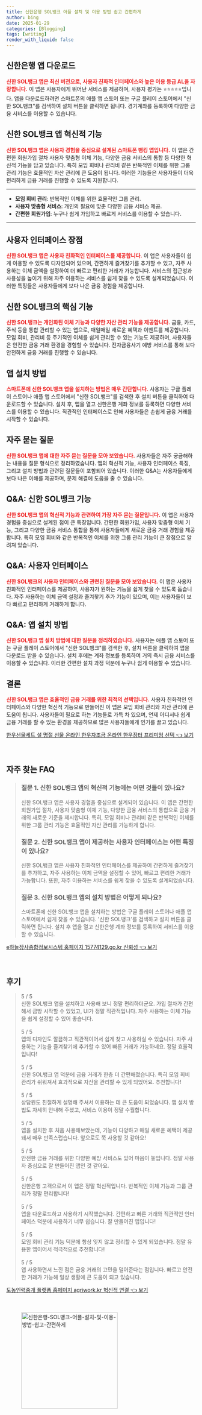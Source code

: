 ```yaml
---
title: 신한은행 SOL뱅크 어플 설치 및 이용 방법 쉽고 간편하게
author: bing
date: 2025-01-29
categories: [Blogging]
tags: [writing]
render_with_liquid: false
---
```



<h2 id='신한은행 앱 다운로드'>신한은행 앱 다운로드</h2>

<p><b><span style="color: #ee2323;">신한 SOL뱅크 앱은 최신 버전으로, 사용자 친화적 인터페이스와 높은 이용 등급 AL을 자랑합니다.</span></b> 이 앱은 사용자에게 뛰어난 서비스를 제공하며, 사용자 평가는 ⭐⭐⭐⭐⭐입니다. 앱을 다운로드하려면 스마트폰의 애플 앱 스토어 또는 구글 플레이 스토어에서 "신한 SOL뱅크"를 검색하여 설치 버튼을 클릭하면 됩니다. 경기계좌를 등록하여 다양한 금융 서비스를 이용할 수 있습니다.</p>

<h2 id='신한 SOL뱅크 앱 혁신적 기능'>신한 SOL뱅크 앱 혁신적 기능</h2>

<p><b><span style="color: #ee2323;">신한 SOL뱅크 앱은 사용자 경험을 중심으로 설계된 스마트폰 뱅킹 앱입니다.</span></b> 이 앱은 간편한 회원가입 절차 사용자 맞춤형 이체 기능, 다양한 금융 서비스의 통합 등 다양한 혁신적 기능을 담고 있습니다. 특히 모임 회비나 관리비 같은 반복적인 이체를 위한 그룹 관리 기능은 효율적인 자산 관리에 큰 도움이 됩니다. 이러한 기능들은 사용자들이 더욱 편리하게 금융 거래를 진행할 수 있도록 지원합니다.</p>

<hr />

<ul>
    <li><b>모임 회비 관리</b>: 반복적인 이체를 위한 효율적인 그룹 관리.</li>
    <li><b>사용자 맞춤형 서비스</b>: 개인의 필요에 맞춘 다양한 금융 서비스 제공.</li>
    <li><b>간편한 회원가입</b>: 누구나 쉽게 가입하고 빠르게 서비스를 이용할 수 있습니다.</li>
</ul>

<hr />

<h2 id='사용자 인터페이스 장점'>사용자 인터페이스 장점</h2>

<p><b><span style="color: #ee2323;">신한 SOL뱅크 앱은 사용자 친화적인 인터페이스를 제공합니다.</span></b> 이 앱은 사용자들이 쉽게 이용할 수 있도록 디자인되어 있으며, 간편하게 즐겨찾기를 추가할 수 있고, 자주 사용하는 이체 금액을 설정하여 더 빠르고 편리한 거래가 가능합니다. 서비스의 접근성과 사용성을 높이기 위해 자주 이용하는 서비스를 쉽게 찾을 수 있도록 설계되었습니다. 이러한 특징들은 사용자들에게 보다 나은 금융 경험을 제공합니다.</p>

<h2 id='신한 SOL뱅크의 핵심 기능'>신한 SOL뱅크의 핵심 기능</h2>

<p><b><span style="color: #ee2323;">신한 SOL뱅크는 개인화된 이체 기능과 다양한 자산 관리 기능을 제공합니다.</span></b> 금융, 카드, 주식 등을 통합 관리할 수 있는 앱으로, 매일매일 새로운 혜택과 이벤트를 제공합니다. 모임 회비, 관리비 등 주기적인 이체를 쉽게 관리할 수 있는 기능도 제공하며, 사용자들은 안전한 금융 거래 환경을 경험할 수 있습니다. 전자금융사기 예방 서비스를 통해 보다 안전하게 금융 거래를 진행할 수 있습니다.</p>

<h2 id='앱 설치 방법'>앱 설치 방법</h2>

<p><b><span style="color: #ee2323;">스마트폰에 신한 SOL뱅크 앱을 설치하는 방법은 매우 간단합니다.</span></b> 사용자는 구글 플레이 스토어나 애플 앱 스토어에서 "신한 SOL뱅크"를 검색한 후 설치 버튼을 클릭하여 다운로드할 수 있습니다. 설치 후, 앱을 열고 신한은행 계좌 정보를 등록하면 다양한 서비스를 이용할 수 있습니다. 직관적인 인터페이스로 인해 사용자들은 손쉽게 금융 거래를 시작할 수 있습니다.</p>

<h2 id='자주 묻는 질문'>자주 묻는 질문</h2>

<p><b><span style="color: #ee2323;">신한 SOL뱅크 앱에 대한 자주 묻는 질문을 모아 보았습니다.</span></b> 사용자들은 자주 궁금해하는 내용을 질문 형식으로 정리하였습니다. 앱의 혁신적 기능, 사용자 인터페이스 특징, 그리고 설치 방법과 관련된 질문들이 포함되어 있습니다. 이러한 Q&A는 사용자들에게 보다 나은 이해를 제공하며, 문제 해결에 도움을 줄 수 있습니다.</p>

<h2 id='Q&A: 신한 SOL뱅크 기능'>Q&A: 신한 SOL뱅크 기능</h2>

<p><b><span style="color: #ee2323;">신한 SOL뱅크 앱의 혁신적 기능과 관련하여 가장 자주 묻는 질문입니다.</span></b> 이 앱은 사용자 경험을 중심으로 설계된 점이 큰 특징입니다. 간편한 회원가입, 사용자 맞춤형 이체 기능, 그리고 다양한 금융 서비스 통합을 통해 사용자들에게 새로운 금융 거래 경험을 제공합니다. 특히 모임 회비와 같은 반복적인 이체를 위한 그룹 관리 기능이 큰 장점으로 알려져 있습니다.</p>

<h2 id='Q&A: 사용자 인터페이스'>Q&A: 사용자 인터페이스</h2>

<p><b><span style="color: #ee2323;">신한 SOL뱅크의 사용자 인터페이스와 관련된 질문을 모아 보았습니다.</span></b> 이 앱은 사용자 친화적인 인터페이스를 제공하여, 사용자가 원하는 기능을 쉽게 찾을 수 있도록 돕습니다. 자주 사용하는 이체 금액 설정과 즐겨찾기 추가 기능이 있으며, 이는 사용자들이 보다 빠르고 편리하게 거래하게 합니다.</p>

<h2 id='Q&A: 앱 설치 방법'>Q&A: 앱 설치 방법</h2>

<p><b><span style="color: #ee2323;">신한 SOL뱅크 앱 설치 방법에 대한 질문을 정리하였습니다.</span></b> 사용자는 애플 앱 스토어 또는 구글 플레이 스토어에서 "신한 SOL뱅크"를 검색한 후, 설치 버튼을 클릭하여 앱을 다운로드 받을 수 있습니다. 설치 후에는 계좌 정보를 등록하여 거의 즉시 금융 서비스를 이용할 수 있습니다. 이러한 간편한 설치 과정 덕분에 누구나 쉽게 이용할 수 있습니다.</p>

<h2 id='결론'>결론</h2>

<p><b><span style="color: #ee2323;">신한 SOL뱅크 앱은 효율적인 금융 거래를 위한 최적의 선택입니다.</span></b> 사용자 친화적인 인터페이스와 다양한 혁신적 기능으로 만들어진 이 앱은 모임 회비 관리와 자산 관리에 큰 도움이 됩니다. 사용자들이 필요로 하는 기능들로 가득 차 있으며, 언제 어디서나 쉽게 금융 거래를 할 수 있는 환경을 제공하므로 많은 사용자들에게 인기를 끌고 있습니다.</p>


<p><a class="click-button" title="한우선물세트 설 명절 선물 온라인 한우자조금 온라인 한우장터 프리미엄 선택" href="https://somered.github.io/posts/%ED%95%9C%EC%9A%B0%EC%84%A0%EB%AC%BC%EC%84%B8%ED%8A%B8-%EC%84%A4-%EB%AA%85%EC%A0%88-%EC%84%A0%EB%AC%BC-%EC%98%A8%EB%9D%BC%EC%9D%B8-%ED%95%9C%EC%9A%B0%EC%9E%90%EC%A1%B0%EA%B8%88-%EC%98%A8%EB%9D%BC%EC%9D%B8-%ED%95%9C%EC%9A%B0%EC%9E%A5%ED%84%B0-%ED%94%84%EB%A6%AC%EB%AF%B8%EC%97%84-%EC%84%A0%ED%83%9D/" rel="dofollow">한우선물세트 설 명절 선물 온라인 한우자조금 온라인 한우장터 프리미엄 선택 👈 보기</a></p><br>
<h2 id='자주_찾는_FAQ'>자주 찾는 FAQ</h2>
<div itemscope="" itemtype="https://schema.org/FAQPage"> 
<blockquote> 
<div itemscope="" itemprop="mainEntity" itemtype="https://schema.org/Question"> 
<h3 itemprop="name">질문 1. 신한 SOL뱅크 앱의 혁신적 기능에는 어떤 것들이 있나요?</h3> 
<div itemscope="" itemprop="acceptedAnswer" itemtype="https://schema.org/Answer"> 
<span itemprop="text"> 
<p>신한 SOL뱅크 앱은 사용자 경험을 중심으로 설계되어 있습니다. 이 앱은 간편한 회원가입 절차, 사용자 맞춤형 이체 기능, 다양한 금융 서비스의 통합으로 금융 거래의 새로운 기준을 제시합니다. 특히, 모임 회비나 관리비 같은 반복적인 이체를 위한 그룹 관리 기능은 효율적인 자산 관리를 가능하게 합니다.</p> 
</span> 
</div> 
</div> 

<div itemscope="" itemprop="mainEntity" itemtype="https://schema.org/Question"> 
<h3 itemprop="name">질문 2. 신한 SOL뱅크 앱이 제공하는 사용자 인터페이스는 어떤 특징이 있나요?</h3> 
<div itemscope="" itemprop="acceptedAnswer" itemtype="https://schema.org/Answer"> 
<span itemprop="text"> 
<p>신한 SOL뱅크 앱은 사용자 친화적인 인터페이스를 제공하여 간편하게 즐겨찾기를 추가하고, 자주 사용하는 이체 금액을 설정할 수 있어, 빠르고 편리한 거래가 가능합니다. 또한, 자주 이용하는 서비스를 쉽게 찾을 수 있도록 설계되었습니다.</p> 
</span> 
</div> 
</div> 

<div itemscope="" itemprop="mainEntity" itemtype="https://schema.org/Question"> 
<h3 itemprop="name">질문 3. 신한 SOL뱅크 앱의 설치 방법은 어떻게 되나요?</h3> 
<div itemscope="" itemprop="acceptedAnswer" itemtype="https://schema.org/Answer"> 
<span itemprop="text"> 
<p>스마트폰에 신한 SOL뱅크 앱을 설치하는 방법은 구글 플레이 스토어나 애플 앱 스토어에서 쉽게 찾을 수 있습니다. '신한 SOL뱅크'를 검색하고 설치 버튼을 클릭하면 됩니다. 설치 후 앱을 열고 신한은행 계좌 정보를 등록하여 서비스를 이용할 수 있습니다.</p> 
</span> 
</div> 
</div> 

</blockquote> 
</div>
<p><a class="click-button" title="e하늘장사종합정보시스템 홈페이지 15774129.go.kr 신뢰성" href="https://somered.github.io/posts/e%ED%95%98%EB%8A%98%EC%9E%A5%EC%82%AC%EC%A2%85%ED%95%A9%EC%A0%95%EB%B3%B4%EC%8B%9C%EC%8A%A4%ED%85%9C-%ED%99%88%ED%8E%98%EC%9D%B4%EC%A7%80-15774129.go.kr-%EC%8B%A0%EB%A2%B0%EC%84%B1/" rel="dofollow">e하늘장사종합정보시스템 홈페이지 15774129.go.kr 신뢰성 👈 보기</a></p><br>
<h2 id='후기'>후기</h2>
<div itemscope itemtype="https://schema.org/Product">
  <blockquote>
  <div itemprop="review" itemscope itemtype="https://schema.org/Review">
      <div itemprop="reviewRating" itemscope itemtype="https://schema.org/Rating"> <span itemprop="ratingValue">5</span> / <span itemprop="bestRating">5</span> </div>
      <span itemprop="reviewBody">신한 SOL뱅크 앱을 설치하고 사용해 보니 정말 편리하더군요. 가입 절차가 간편해서 금방 시작할 수 있었고, UI가 정말 직관적입니다. 자주 사용하는 이체 기능을 쉽게 설정할 수 있어 좋습니다.</span>
  </div>
  <br>
  <div itemprop="review" itemscope itemtype="https://schema.org/Review">
      <div itemprop="reviewRating" itemscope itemtype="https://schema.org/Rating"> <span itemprop="ratingValue">5</span> / <span itemprop="bestRating">5</span> </div>
      <span itemprop="reviewBody">앱의 디자인도 깔끔하고 직관적이어서 쉽게 찾고 사용하실 수 있습니다. 자주 사용하는 기능을 즐겨찾기에 추가할 수 있어 빠른 거래가 가능하네요. 정말 효율적입니다!</span>
  </div>
  <br>
  <div itemprop="review" itemscope itemtype="https://schema.org/Review">
      <div itemprop="reviewRating" itemscope itemtype="https://schema.org/Rating"> <span itemprop="ratingValue">5</span> / <span itemprop="bestRating">5</span> </div>
      <span itemprop="reviewBody">신한 SOL뱅크 앱 덕분에 금융 거래가 한층 더 간편해졌습니다. 특히 모임 회비 관리가 쉬워져서 효과적으로 자산을 관리할 수 있게 되었어요. 추천합니다!</span>
  </div>
  <br>
  <div itemprop="review" itemscope itemtype="https://schema.org/Review">
      <div itemprop="reviewRating" itemscope itemtype="https://schema.org/Rating"> <span itemprop="ratingValue">5</span> / <span itemprop="bestRating">5</span> </div>
      <span itemprop="reviewBody">상담원도 친절하게 설명해 주셔서 이용하는 데 큰 도움이 되었습니다. 앱 설치 방법도 자세히 안내해 주셨고, 서비스 이용이 정말 수월합니다.</span>
  </div>
  <br>
  <div itemprop="review" itemscope itemtype="https://schema.org/Review">
      <div itemprop="reviewRating" itemscope itemtype="https://schema.org/Rating"> <span itemprop="ratingValue">5</span> / <span itemprop="bestRating">5</span> </div>
      <span itemprop="reviewBody">앱을 설치한 후 처음 사용해보았는데, 기능이 다양하고 매일 새로운 혜택이 제공돼서 매우 만족스럽습니다. 앞으로도 쭉 사용할 것 같아요!</span>
  </div>
  <br>
  <div itemprop="review" itemscope itemtype="https://schema.org/Review">
      <div itemprop="reviewRating" itemscope itemtype="https://schema.org/Rating"> <span itemprop="ratingValue">5</span> / <span itemprop="bestRating">5</span> </div>
      <span itemprop="reviewBody">안전한 금융 거래를 위한 다양한 예방 서비스도 있어 마음이 놓입니다. 정말 사용자 중심으로 잘 만들어진 앱인 것 같아요.</span>
  </div>
  <br>
  <div itemprop="review" itemscope itemtype="https://schema.org/Review">
      <div itemprop="reviewRating" itemscope itemtype="https://schema.org/Rating"> <span itemprop="ratingValue">5</span> / <span itemprop="bestRating">5</span> </div>
      <span itemprop="reviewBody">신한은행 고객으로서 이 앱은 정말 혁신적입니다. 반복적인 이체 기능과 그룹 관리가 정말 편리합니다!</span>
  </div>
  <br>
  <div itemprop="review" itemscope itemtype="https://schema.org/Review">
      <div itemprop="reviewRating" itemscope itemtype="https://schema.org/Rating"> <span itemprop="ratingValue">5</span> / <span itemprop="bestRating">5</span> </div>
      <span itemprop="reviewBody">앱을 다운로드하고 사용하기 시작했습니다. 간편하고 빠른 거래와 직관적인 인터페이스 덕분에 사용하기 너무 쉽습니다. 잘 만들어진 앱입니다!</span>
  </div>
  <br>
  <div itemprop="review" itemscope itemtype="https://schema.org/Review">
      <div itemprop="reviewRating" itemscope itemtype="https://schema.org/Rating"> <span itemprop="ratingValue">5</span> / <span itemprop="bestRating">5</span> </div>
      <span itemprop="reviewBody">모임 회비 관리 기능 덕분에 항상 잊지 않고 정리할 수 있게 되었습니다. 정말 유용한 앱이어서 적극적으로 추천합니다!</span>
  </div>
  <br>
  <div itemprop="review" itemscope itemtype="https://schema.org/Review">
      <div itemprop="reviewRating" itemscope itemtype="https://schema.org/Rating"> <span itemprop="ratingValue">5</span> / <span itemprop="bestRating">5</span> </div>
      <span itemprop="reviewBody">앱 사용하면서 느낀 점은 금융 거래의 고민을 덜어준다는 점입니다. 빠르고 안전한 거래가 가능해 일상 생활에 큰 도움이 되고 있습니다.</span>
  </div>
  </blockquote>
</div>
<p><a class="click-button" title="도농인력중개 플랫폼 홈페이지 agriwork.kr 혁신적 연결" href="https://somered.github.io/posts/%EB%8F%84%EB%86%8D%EC%9D%B8%EB%A0%A5%EC%A4%91%EA%B0%9C-%ED%94%8C%EB%9E%AB%ED%8F%BC-%ED%99%88%ED%8E%98%EC%9D%B4%EC%A7%80-agriwork.kr-%ED%98%81%EC%8B%A0%EC%A0%81-%EC%97%B0%EA%B2%B0/" rel="dofollow">도농인력중개 플랫폼 홈페이지 agriwork.kr 혁신적 연결 👈 보기</a></p><br>
<figure class="image"><img src="https://somered.github.io/assets/img/thumbnail/신한은행-SOL뱅크-어플-설치-및-이용-방법-쉽고-간편하게.webp" alt="신한은행-SOL뱅크-어플-설치-및-이용-방법-쉽고-간편하게" width="256" height="256"></figure>